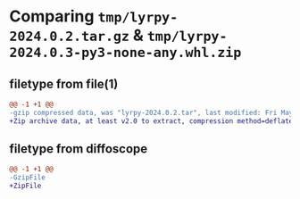 # Comparing `tmp/lyrpy-2024.0.2.tar.gz` & `tmp/lyrpy-2024.0.3-py3-none-any.whl.zip`

## filetype from file(1)

```diff
@@ -1 +1 @@
-gzip compressed data, was "lyrpy-2024.0.2.tar", last modified: Fri May  3 11:21:20 2024, max compression
+Zip archive data, at least v2.0 to extract, compression method=deflate
```

## filetype from diffoscope

```diff
@@ -1 +1 @@
-GzipFile
+ZipFile
```

